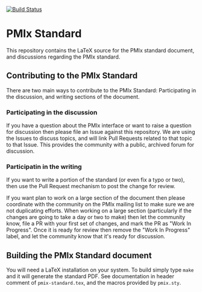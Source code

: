 [![Build Status](https://travis-ci.org/pmix/pmix-standard.svg?branch=master)](https://travis-ci.org/pmix/pmix-standard)

# PMIx Standard

This repository contains the LaTeX source for the PMIx standard document, and discussions regarding the PMIx standard.

## Contributing to the PMIx Standard

There are two main ways to contribute to the PMIx Standard: Participating in the discussion, and writing sections of the document.

### Participating in the discussion

If you have a question about the PMIx interface or want to raise a question for discussion then please file an Issue against this repository. We are using the Issues to discuss topics, and will link Pull Requests related to that topic to that Issue. This provides the community with a public, archived forum for discussion.

### Participatin in the writing

If you want to write a portion of the standard (or even fix a typo or two), then use the Pull Request mechanism to post the change for review.

If you want plan to work on a large section of the document then please coordinate with the community on the PMIx mailing list to make sure we are not duplicating efforts. When working on a large section (particularly if the changes are going to take a day or two to make) then let the community know, file a PR with your first set of changes, and mark the PR as "Work In Progress".  Once it is ready for review then remove the "Work In Progress" label, and let the community know that it's ready for discussion.

## Building the PMIx Standard document

You will need a LaTeX installation on your system.
To build simply type `make` and it will generate the standard PDF.
See documentation in header comment of `pmix-standard.tex`, and the macros provided by `pmix.sty`.
